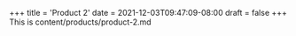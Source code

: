 +++
title = 'Product 2'
date = 2021-12-03T09:47:09-08:00
draft = false
+++
This is content/products/product-2.md
